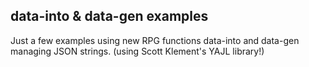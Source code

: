## data-into & data-gen examples

Just a few examples using new RPG functions data-into and data-gen 
managing JSON strings.
(using Scott Klement's YAJL library!)

